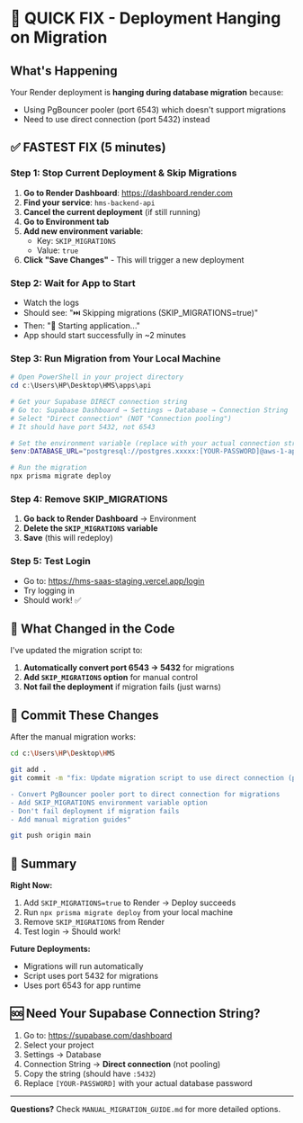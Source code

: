# 🚨 QUICK FIX - Deployment Hanging on Migration

## What's Happening

Your Render deployment is **hanging during database migration** because:
- Using PgBouncer pooler (port 6543) which doesn't support migrations
- Need to use direct connection (port 5432) instead

## ✅ FASTEST FIX (5 minutes)

### Step 1: Stop Current Deployment & Skip Migrations

1. **Go to Render Dashboard**: https://dashboard.render.com
2. **Find your service**: `hms-backend-api`
3. **Cancel the current deployment** (if still running)
4. **Go to Environment tab**
5. **Add new environment variable**:
   - Key: `SKIP_MIGRATIONS`
   - Value: `true`
6. **Click "Save Changes"** - This will trigger a new deployment

### Step 2: Wait for App to Start

- Watch the logs
- Should see: "⏭️ Skipping migrations (SKIP_MIGRATIONS=true)"
- Then: "🎯 Starting application..."
- App should start successfully in ~2 minutes

### Step 3: Run Migration from Your Local Machine

```powershell
# Open PowerShell in your project directory
cd c:\Users\HP\Desktop\HMS\apps\api

# Get your Supabase DIRECT connection string
# Go to: Supabase Dashboard → Settings → Database → Connection String
# Select "Direct connection" (NOT "Connection pooling")
# It should have port 5432, not 6543

# Set the environment variable (replace with your actual connection string)
$env:DATABASE_URL="postgresql://postgres.xxxxx:[YOUR-PASSWORD]@aws-1-ap-southeast-1.pooler.supabase.com:5432/postgres"

# Run the migration
npx prisma migrate deploy
```

### Step 4: Remove SKIP_MIGRATIONS

1. **Go back to Render Dashboard** → Environment
2. **Delete the `SKIP_MIGRATIONS` variable**
3. **Save** (this will redeploy)

### Step 5: Test Login

- Go to: https://hms-saas-staging.vercel.app/login
- Try logging in
- Should work! ✅

## 📝 What Changed in the Code

I've updated the migration script to:
1. **Automatically convert port 6543 → 5432** for migrations
2. **Add `SKIP_MIGRATIONS` option** for manual control
3. **Not fail the deployment** if migration fails (just warns)

## 🔄 Commit These Changes

After the manual migration works:

```bash
cd c:\Users\HP\Desktop\HMS

git add .
git commit -m "fix: Update migration script to use direct connection (port 5432)

- Convert PgBouncer pooler port to direct connection for migrations
- Add SKIP_MIGRATIONS environment variable option
- Don't fail deployment if migration fails
- Add manual migration guides"

git push origin main
```

## 🎯 Summary

**Right Now:**
1. Add `SKIP_MIGRATIONS=true` to Render → Deploy succeeds
2. Run `npx prisma migrate deploy` from your local machine
3. Remove `SKIP_MIGRATIONS` from Render
4. Test login → Should work!

**Future Deployments:**
- Migrations will run automatically
- Script uses port 5432 for migrations
- Uses port 6543 for app runtime

## 🆘 Need Your Supabase Connection String?

1. Go to: https://supabase.com/dashboard
2. Select your project
3. Settings → Database
4. Connection String → **Direct connection** (not pooling)
5. Copy the string (should have `:5432`)
6. Replace `[YOUR-PASSWORD]` with your actual database password

---

**Questions?** Check `MANUAL_MIGRATION_GUIDE.md` for more detailed options.
